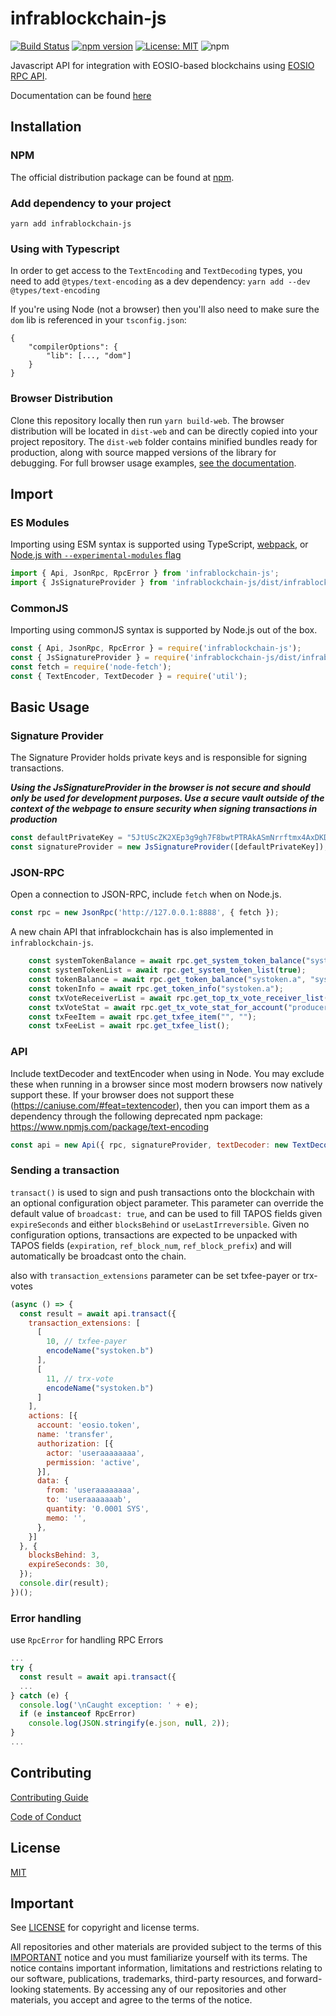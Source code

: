 # infrablockchain-js
[![Build Status](https://github.com/InfraBlockchain/infrablockchain-js/workflows/CI/badge.svg?branch=master)](https://github.com/InfraBlockchain/infrablockchain-js/actions)  [![npm version](https://badge.fury.io/js/infrablockchain-js.svg)](https://badge.fury.io/js/infrablockchain-js)  [![License: MIT](https://img.shields.io/badge/License-MIT-yellow.svg)](https://opensource.org/licenses/MIT)  ![npm](https://img.shields.io/npm/dw/infrablockchain-js.svg)

Javascript API for integration with EOSIO-based blockchains using [EOSIO RPC API](https://developers.eos.io/eosio-nodeos/reference).

Documentation can be found [here](https://eosio.github.io/eosjs)

## Installation

### NPM

The official distribution package can be found at [npm](https://www.npmjs.com/package/infrablockchain-js).

### Add dependency to your project

`yarn add infrablockchain-js`

### Using with Typescript

In order to get access to the `TextEncoding` and `TextDecoding` types, you need to add `@types/text-encoding` as a dev dependency:
`yarn add --dev @types/text-encoding`

If you're using Node (not a browser) then you'll also need to make sure the `dom` lib is referenced in your `tsconfig.json`:

```
{
	"compilerOptions": {
		"lib": [..., "dom"]
	}
}
```

### Browser Distribution

Clone this repository locally then run `yarn build-web`.  The browser distribution will be located in `dist-web` and can be directly copied into your project repository. The `dist-web` folder contains minified bundles ready for production, along with source mapped versions of the library for debugging.  For full browser usage examples, [see the documentation](https://eosio.github.io/eosjs/guides/1.-Browsers.html).

## Import

### ES Modules

Importing using ESM syntax is supported using TypeScript, [webpack](https://webpack.js.org/api/module-methods), or  [Node.js with `--experimental-modules` flag](https://nodejs.org/api/esm.html)
```js
import { Api, JsonRpc, RpcError } from 'infrablockchain-js';
import { JsSignatureProvider } from 'infrablockchain-js/dist/infrablockchain-js-jssig';           // development only
```

### CommonJS

Importing using commonJS syntax is supported by Node.js out of the box.
```js
const { Api, JsonRpc, RpcError } = require('infrablockchain-js');
const { JsSignatureProvider } = require('infrablockchain-js/dist/infrablockchain-js-jssig');      // development only
const fetch = require('node-fetch');                                    // node only; not needed in browsers
const { TextEncoder, TextDecoder } = require('util');                   // node only; native TextEncoder/Decoder
```

## Basic Usage

### Signature Provider

The Signature Provider holds private keys and is responsible for signing transactions.

***Using the JsSignatureProvider in the browser is not secure and should only be used for development purposes. Use a secure vault outside of the context of the webpage to ensure security when signing transactions in production***

```js
const defaultPrivateKey = "5JtUScZK2XEp3g9gh7F8bwtPTRAkASmNrrftmx4AxDKD5K4zDnr"; // bob
const signatureProvider = new JsSignatureProvider([defaultPrivateKey]);
```

### JSON-RPC

Open a connection to JSON-RPC, include `fetch` when on Node.js.
```js
const rpc = new JsonRpc('http://127.0.0.1:8888', { fetch });
```

A new chain API that infrablockchain has is also implemented in `infrablockchain-js`.
```js
    const systemTokenBalance = await rpc.get_system_token_balance("systoken.a");
    const systemTokenList = await rpc.get_system_token_list(true);
    const tokenBalance = await rpc.get_token_balance("systoken.a", "systoken.a");
    const tokenInfo = await rpc.get_token_info("systoken.a");
    const txVoteReceiverList = await rpc.get_top_tx_vote_receiver_list();
    const txVoteStat = await rpc.get_tx_vote_stat_for_account("producer.a");
    const txFeeItem = await rpc.get_txfee_item("", "");
    const txFeeList = await rpc.get_txfee_list();
```


### API

Include textDecoder and textEncoder when using in Node. You may exclude these when running in a browser since most modern browsers now natively support these. If your browser does not support these (https://caniuse.com/#feat=textencoder), then you can import them as a dependency through the following deprecated npm package: https://www.npmjs.com/package/text-encoding
```js
const api = new Api({ rpc, signatureProvider, textDecoder: new TextDecoder(), textEncoder: new TextEncoder() });
```

### Sending a transaction

`transact()` is used to sign and push transactions onto the blockchain with an optional configuration object parameter.  This parameter can override the default value of `broadcast: true`, and can be used to fill TAPOS fields given `expireSeconds` and either `blocksBehind` or `useLastIrreversible`.  Given no configuration options, transactions are expected to be unpacked with TAPOS fields (`expiration`, `ref_block_num`, `ref_block_prefix`) and will automatically be broadcast onto the chain.

also with `transaction_extensions` parameter can be set txfee-payer or trx-votes

```js
(async () => {
  const result = await api.transact({
    transaction_extensions: [
      [
        10, // txfee-payer
        encodeName("systoken.b")
      ],
      [
        11, // trx-vote
        encodeName("systoken.b")
      ]
    ],
    actions: [{
      account: 'eosio.token',
      name: 'transfer',
      authorization: [{
        actor: 'useraaaaaaaa',
        permission: 'active',
      }],
      data: {
        from: 'useraaaaaaaa',
        to: 'useraaaaaaab',
        quantity: '0.0001 SYS',
        memo: '',
      },
    }]
  }, {
    blocksBehind: 3,
    expireSeconds: 30,
  });
  console.dir(result);
})();
```

### Error handling

use `RpcError` for handling RPC Errors
```js
...
try {
  const result = await api.transact({
  ...
} catch (e) {
  console.log('\nCaught exception: ' + e);
  if (e instanceof RpcError)
    console.log(JSON.stringify(e.json, null, 2));
}
...
```

## Contributing

[Contributing Guide](./CONTRIBUTING.md)

[Code of Conduct](./CONTRIBUTING.md#conduct)

## License

[MIT](./LICENSE)

## Important

See [LICENSE](./LICENSE) for copyright and license terms.

All repositories and other materials are provided subject to the terms of this [IMPORTANT](./IMPORTANT.md) notice and you must familiarize yourself with its terms.  The notice contains important information, limitations and restrictions relating to our software, publications, trademarks, third-party resources, and forward-looking statements.  By accessing any of our repositories and other materials, you accept and agree to the terms of the notice.
